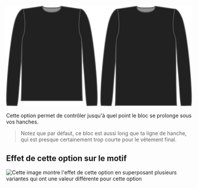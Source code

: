 ![L'option bonus longueur pour Brian](./lengthbonus.svg)

Cette option permet de contrôler jusqu'à quel point le bloc se prolonge sous vos hanches.

> Notez que par défaut, ce bloc est aussi long que ta ligne de hanche, qui est presque certainement trop courte pour le vêtement final.

## Effet de cette option sur le motif

![Cette image montre l'effet de cette option en superposant plusieurs variantes qui ont une valeur différente pour cette option](hugo\_lengthbonus\_sample.svg "Effet de cette option sur le motif")
